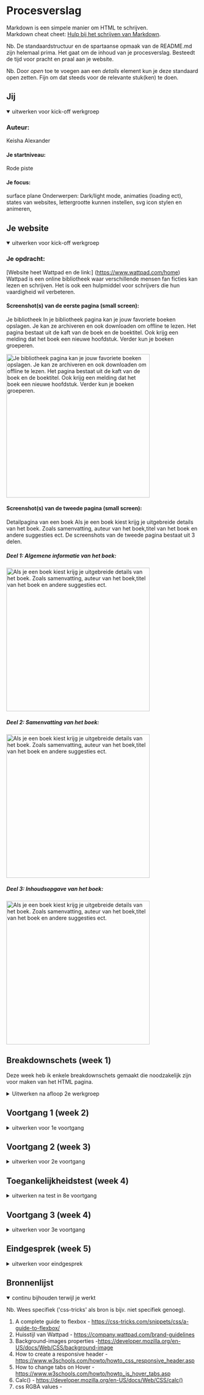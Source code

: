 # Procesverslag
Markdown is een simpele manier om HTML te schrijven.  
Markdown cheat cheet: [Hulp bij het schrijven van Markdown](https://github.com/adam-p/markdown-here/wiki/Markdown-Cheatsheet).

Nb. De standaardstructuur en de spartaanse opmaak van de README.md zijn helemaal prima. Het gaat om de inhoud van je procesverslag. Besteedt de tijd voor pracht en praal aan je website.

Nb. Door *open* toe te voegen aan een *details* element kun je deze standaard open zetten. Fijn om dat steeds voor de relevante stuk(ken) te doen.





## Jij

<details open>
<summary>uitwerken voor kick-off werkgroep</summary>

### Auteur:
Keisha Alexander

#### Je startniveau:
 Rode piste

#### Je focus:
surface plane
Onderwerpen: Dark/light mode, animaties (loading ect), states van websites, lettergrootte kunnen instellen, svg icon stylen en animeren,
 
</details>





## Je website

<details open>
<summary>uitwerken voor kick-off werkgroep</summary>

### Je opdracht:
[Website heet Wattpad en de link:] (https://www.wattpad.com/home)
Wattpad is een online bibliotheek waar verschillende mensen fan ficties kan lezen en schrijven. Het is ook een hulpmiddel voor schrijvers die hun vaardigheid wil verbeteren.

#### Screenshot(s) van de eerste pagina (small screen): 
Je bibliotheek 
In je bibliotheek pagina kan je jouw favoriete boeken opslagen. Je kan ze archiveren en ook downloaden om offline te lezen. Het pagina bestaat uit de kaft van de boek en de boektitel. Ook krijg een melding dat het boek een nieuwe hoofdstuk. Verder kun je boeken groeperen.
 
<img src="images/bibliotheek-overzichtpagina.jpg" width="375px" alt="Je bibliotheek pagina kan je jouw favoriete boeken opslagen. Je kan ze archiveren en ook downloaden om offline te lezen. Het pagina bestaat uit de kaft van de boek en de boektitel. Ook krijg een melding dat het boek een nieuwe hoofdstuk. Verder kun je boeken groeperen.">

#### Screenshot(s) van de tweede pagina (small screen):
Detailpagina van een boek 
Als je een boek kiest krijg je uitgebreide details van het boek. Zoals samenvatting, auteur van het boek,titel van het boek en andere suggesties ect. De screenshots van de tweede pagina bestaat uit 3 delen. 

##### Deel 1: Algemene informatie van het boek:

<img src="images/algemene-info-van-boek.jpg" width="375px" alt="Als je een boek kiest krijg je uitgebreide details van het boek. Zoals samenvatting, auteur van het boek,titel van het boek en andere suggesties ect. ">

##### Deel 2: Samenvatting van het boek:
<img src="images/samenvating-deel.jpg" width="375px" alt="Als je een boek kiest krijg je uitgebreide details van het boek. Zoals samenvatting, auteur van het boek,titel van het boek en andere suggesties ect. ">

##### Deel 3: Inhoudsopgave van het boek:
<img src="images/inhoudsopgave-van-boek.jpg" width="375px" alt="Als je een boek kiest krijg je uitgebreide details van het boek. Zoals samenvatting, auteur van het boek,titel van het boek en andere suggesties ect. ">
 
</details>





## Breakdownschets (week 1)
Deze week heb ik enkele breakdownschets gemaakt die 
noodzakelijk zijn voor maken van het HTML pagina. 
<details>
<summary>Uitwerken na afloop 2e werkgroep</summary>

### De hele pagina: 
#### Versie 1:
Hier is mijn eerste versie van het breakdownschets. 

##### Overzichtpagina van Wattpad.
Het overzichtpagina  die ik wil nameken  is het bibliotheek pagina, waar gebruikers hun boeken kan opslagen  en terugvinden. 
Deze pagina bevat uit een navigatie menus, met afbeeldingen die alllemaal links zijn. 
<img src="images/library.jpg" width="375px" alt="breakdown van de hele pagina">
<img src="images/breakdown-schets-hele-pagina.png" width="375px" alt="breakdown van de hele pagina">

##### Detailpagina van Wattpad.
De andere pagina bevat alle detail van het boek  die veel secties bevatten. 
<img src="images/detailpagina-schets.jpg" width="375px" alt="breakdown van de hele pagina">

### dynamisch deel (bijv menu): 
<img src="images/breakdownschets-menu.png" width="375px" alt="breakdown van een dynamisch deel">


### wellicht nog een dynamisch deel (bijv filter): 
<img src="images/dummy-plaatje.jpg" width="375px" alt="breakdown van nog een dynamisch deel">

</details>





## Voortgang 1 (week 2)

<details>
<summary>uitwerken voor 1e voortgang</summary>

### Stand van zaken
In het algemeen kan ik zeggen dat, ik de twee pagina had gedaan in een mobiele versie. Maar het is echt een simpele namaak van mijn 
gekozen website. Ik denk dat  er meer  details ingezet worden. Bijvoorbeeld animatie. Ik wilde ook iconen erbij zetten, maar ik ben bang dat ik de opmaak gaat verpesten. 

Er was een moment waar ik opnieuw begon want ik wilde het een beetje responsive maken. Maar ik denk u kan de eerdere versie terug vinden op github. 

Hier zijn de screenshot van de voortgang van de paginas.
Pagina 1:
<img src="images/detailpagina-home.jpg" width="375px" alt="breakdown van nog een dynamisch deel">

Pagina 2:
<img src="images/biblotheek-pagina1.jpg" width="375px" alt="breakdown van nog een dynamisch deel">

### Wat goed ging.
- Ik heb de html  twee pagina's. Die een beetje met CSS is vormgegeven. 
- Ik kon de pagina voor mobiel maken, ik moest even spelen met flex box 
- Er wordt een paar theorie in mijn website toegepast zoals het positioneren van elementen. 
- Ik heb goed gebruikt gemaakt van de huisstijl van de echte website.
- Ik niet elke keer vast. 
- De opdrachten waren echt nuttig voor het maken van mijn website. 

### Wat  minder goed ging.
- Ik wilde iconen bijzetten, maar het werd extra moeilijk voor mij om het die te stijlen, maar ik ga op sommige onderdelen wel iconen plaatsen. 
- Ik vind het een beetje simpel, maar ik weet niet of ik iets beter kan. 


### Agenda voor meeting
samen met je groepje opstellen
Mijn Punt 
- Wat jan ik nog toevoegen in mijn paginas.
- Een beetje feedback op mij twee paginas.

| student 1      | student 2          | student 3    | student 4        |
|                | ---                | ---          | ---              |
|                | en dit             | en ik dit    | en dan ik dat    |
| en dat ook nog | dit als er tijd is | nog een punt | dit wil ik zeker |
| ...            | ...                | ...          | ...              |


### Verslag van meeting
hier na afloop snel de uitkomsten van de meeting vastleggen

- Veel commentaar plaatsen in mijn code
- Naam geven bij de commits, zoals je weet wat er verandert is wanneer je file in github upload
- Met javascript de samenvatting korter maken via een button.
- Meer spelen met de surface laag 
- Code een beetje opmaken want het is een beetje slordig, CSS is gewoon spagetti geworden.
- Lange css selectors kunnen onder elkaar zijn, zodat het overzichtelijk wordt.
- Gebruik ook een type unit. Verstandig em te gebruiken in plaats van de pixels. Vooral als je website  responsive ga maken

</details>





## Voortgang 2 (week 3)

<details>
<summary>uitwerken voor 2e voortgang</summary>

## Stand van zaken
### Wat goed ging.
- Ik heb javascript toegevoegd aan mijn website. Ik heb een side menu gemaakt die zichtbaar wordt als je op de boekenkaft klikt. Deze code vind je in het bibliotheek. Op  de andere pagina kun je javascript, kun je de samenvatting van het boek tonen en weghalen.

- Ik heb een beetje animatie toegevoegd bij de side menu en ook de bij de bibliotheek titel. 

- Ik heb de footer vormgegeven  met flex-box.

- Ik moet nog de kleine details toevoegen bij de pagina's.


 ### Wat niet goed ging 
 - Ik had een beetje moeite met  javascript voor twee HTML pagina's. IK had codes voor elk paginas.Maar het is gelukt door een conditie toe te voegen in die javascript.
 - Ik vind vormgeving een beetje chaotisch en te veel kleurlijk. Ik wil het een beetje minimalistisch maken.
 - Ik weet nog niet waar precies een animatie geschikt is. Tot nu toe is de animatie bij de sidemenu en ook de h1


hier dit ging goed & dit was lastig (neem ook screenshots op van delen van je website en code)

 ### Mijn punten:
 - Feedback over het lay-out.
 - Helpen met de suggesties boeken, tips krijgen. 
 - Waar kan ik animatie toevoegen ?


### Agenda voor meeting
samen met je groepje opstellen

| student 1      | student 2          | student 3    | student 4        |
| ---            | ---                | ---          | ---              |
| dit bespreken  | en dit             | en ik dit    | en dan ik dat    |
| en dat ook nog | dit als er tijd is | nog een punt | dit wil ik zeker |
| ...            | ...                | ...          | ...              |


### Verslag van meeting
hier na afloop snel de uitkomsten van de meeting vastleggen

- de side menu is voor het boek, maar kan meer op de boek komen. Hierbij kan ik animatie toevoegen.
 - Ik kan het menu vanuit het boek laten komen dan kan je de connectie tussen de boek.
 - De plus icoon omzetten in een vinkje 
 - Ik moet de boek suggessties afmaken.
 - Doe de states opdracht voor volgende week.
 - Meer spelen met de surface laag.
 - Een progressbar toevoegen onder de boeken, en het gaat 


</details>





## Toegankelijkheidstest (week 4)

<details>
<summary>uitwerken na test in 8e voortgang</summary>

### Bevindingen
Lijst met je bevindingen die in de test naar voren kwamen:

#### Titel eerste bevinding
Hier korte omschrijving (met indien nodig een afbeelding)

Hier een omschrijving van hoe het opgelost kan worden (met indien nodig een afbeelding)


#### Titel tweede bevinding. 
Hier korte omschrijving (met indien nodig een afbeelding)

Hier een omschrijving van hoe het opgelost kan worden (met indien nodig een afbeelding)


#### Titel volgende bevinding. 
Hier korte omschrijving (met indien nodig een afbeelding)

Hier een omschrijving van hoe het opgelost kan worden (met indien nodig een afbeelding)


#### Titel nog een bevinding. 
Hier korte omschrijving (met indien nodig een afbeelding)

Hier een omschrijving van hoe het opgelost kan worden (met indien nodig een afbeelding)

</details>





## Voortgang 3 (week 4)

<details>
<summary>uitwerken voor 3e voortgang</summary>

### Stand van zaken
hier dit ging goed & dit was lastig (neem ook screenshots op van delen van je website en code)


### Agenda voor meeting
samen met je groepje opstellen

| student 1      | student 2          | student 3    | student 4        |
| ---            | ---                | ---          | ---              |
| dit bespreken  | en dit             | en ik dit    | en dan ik dat    |
| en dat ook nog | dit als er tijd is | nog een punt | dit wil ik zeker |
| ...            | ...                | ...          | ...              |


### Verslag van meeting
hier na afloop snel de uitkomsten van de meeting vastleggen

- punt 1
- punt 2
- nog een punt
- ...

</details>





## Eindgesprek (week 5)

<details>
<summary>uitwerken voor eindgesprek</summary>

### Stand van zaken
hier dit ging goed & dit was lastig (neem ook screenshots op van delen van je website en code)

### Screenshot(s)

hier screenshot(s) van je eindresultaat

</details>





## Bronnenlijst

<details open>
<summary>continu bijhouden terwijl je werkt</summary>

Nb. Wees specifiek ('css-tricks' als bron is bijv. niet specifiek genoeg).

1. A complete guide to flexbox - https://css-tricks.com/snippets/css/a-guide-to-flexbox/
2. Huisstijl van Wattpad - https://company.wattpad.com/brand-guidelines
3. Background-images properties -https://developer.mozilla.org/en-US/docs/Web/CSS/background-image
4. How to create a responsive header - https://www.w3schools.com/howto/howto_css_responsive_header.asp
5. How to change tabs on Hover - https://www.w3schools.com/howto/howto_js_hover_tabs.asp
6. Calc() - https://developer.mozilla.org/en-US/docs/Web/CSS/calc()
7. css RGBA values - 

</details>